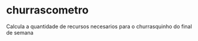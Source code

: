 # churrascometro
Calcula a quantidade de recursos necesarios para o churrasquinho do final de semana

